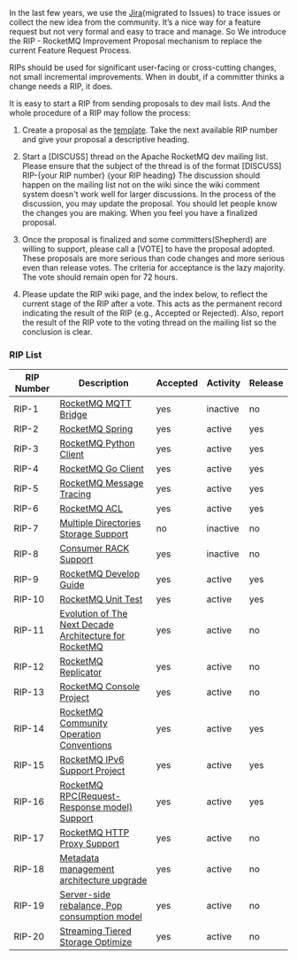 In the last few years, we use the [Jira](https://issues.apache.org/jira/projects/ROCKETMQ)(migrated to Issues) to trace issues or collect the new idea from the community. It’s a nice way for a feature request but not very formal and easy to trace and manage. So We introduce the RIP - RocketMQ Improvement Proposal mechanism to replace the current Feature Request Process. 

RIPs should be used for significant user-facing or cross-cutting changes, not small incremental improvements. When in doubt, if a committer thinks a change needs a RIP, it does. 

It is easy to start a RIP from sending proposals to dev mail lists. And the whole procedure of a RIP may follow the process:

1. Create a proposal as the [template](https://docs.google.com/document/d/19JssoEGnNp1x9MoXVMoeGCWSBnBdyv97FuGcIH1fV1g/edit). Take the next available RIP number and give your proposal a descriptive heading. 

2. Start a [DISCUSS] thread on the Apache RocketMQ dev mailing list. Please ensure that the subject of the thread is of the format [DISCUSS] RIP-{your RIP number} {your RIP heading} The discussion should happen on the mailing list not on the wiki since the wiki comment system doesn't work well for larger discussions. In the process of the discussion, you may update the proposal. You should let people know the changes you are making. When you feel you have a finalized proposal.

3. Once the proposal is finalized and some committers(Shepherd) are willing to support, please call a [VOTE] to have the proposal adopted. These proposals are more serious than code changes and more serious even than release votes. The criteria for acceptance is the lazy majority. The vote should remain open for 72 hours.

4. Please update the RIP wiki page, and the index below, to reflect the current stage of the RIP after a vote. This acts as the permanent record indicating the result of the RIP (e.g., Accepted or Rejected). Also, report the result of the RIP vote to the voting thread on the mailing list so the conclusion is clear.

### RIP List

| RIP Number |Description| Accepted | Activity |Release|
| ------ | ------ | ------ |------ |------ |
| RIP-1|[RocketMQ MQTT Bridge](https://github.com/apache/rocketmq/wiki/RIP-1-MQTT-Bridge)| yes| inactive | no |
| RIP-2 |[RocketMQ Spring](https://github.com/apache/rocketmq/wiki/RIP-2-RocketMQ-Spring) | yes|active|yes|
| RIP-3 |[RocketMQ Python Client](https://github.com/apache/rocketmq/wiki/RIP-3-RocketMQ-Python-Client) | yes|active|yes|
| RIP-4 | [RocketMQ Go Client](https://github.com/apache/rocketmq/wiki/RIP-4-RocketMQ-Go-Client)|yes |active|yes|
| RIP-5 | [RocketMQ Message Tracing](https://github.com/apache/rocketmq/wiki/RIP-6-Message-Trace)|yes|active|yes|
| RIP-6 | [RocketMQ ACL](https://github.com/apache/rocketmq/wiki/RIP-5-RocketMQ-ACL)| yes|active|yes|
| RIP-7 |[Multiple Directories Storage Support](https://github.com/apache/rocketmq/wiki/RIP-7-Multiple-Directories-Storage-Support) |no |inactive|no|
| RIP-8 |[Consumer RACK Support](https://github.com/apache/rocketmq/wiki/RIP-8-Consumer-RACK-Support) |yes |inactive|no|
| RIP-9 |[RocketMQ Develop Guide](https://github.com/apache/rocketmq/wiki/RIP-9-RocketMQ-Developer-Guide) |yes |active|yes|
| RIP-10 |[RocketMQ Unit Test](https://github.com/apache/rocketmq/wiki/RIP-10-RocketMQ-Unit-Test) |yes |active|yes|
| RIP-11 |[Evolution of The Next Decade Architecture for RocketMQ](https://github.com/apache/rocketmq/wiki/RIP-11-Evolution-of-The-Next-Decade-Architecture-for-RocketMQ) |yes |active|no|
| RIP-12 |[RocketMQ Replicator](https://github.com/apache/rocketmq/wiki/RIP-12-Message-Connector) |yes |active|no|
| RIP-13 |[RocketMQ Console Project](https://github.com/apache/rocketmq/wiki/RIP-13-RocketMQ-Console-Project) |yes |active|no|
| RIP-14 |[RocketMQ Community Operation Conventions](https://github.com/apache/rocketmq/wiki/RIP-14-RocketMQ-Community-Operation-Conventions) |yes |active|yes|
| RIP-15 |[RocketMQ IPv6 Support Project](https://github.com/apache/rocketmq/wiki/RIP-15-RocketMQ-IPv6-Support-Project) |yes |active|yes|
| RIP-16 |[RocketMQ RPC(Request-Response model) Support](https://github.com/apache/rocketmq/wiki/RIP-16-RocketMQ-RPC(Request-Response-model)-Support) |yes |active|yes|
| RIP-17 |[RocketMQ HTTP Proxy Support](https://github.com/apache/rocketmq/wiki/RIP-17-RocketMQ-HTTP-Proxy-Support) |yes |active|no|
| RIP-18 |[Metadata management architecture upgrade](https://github.com/apache/rocketmq/wiki/RIP-18-Metadata-management-architecture-upgrade) |yes|active|no|
| RIP-19 |[Server-side rebalance, Pop consumption model](https://github.com/apache/rocketmq/wiki/%5BRIP-19%5D-Server-side-rebalance,-POP-consumption-model) |yes|active|no|
| RIP-20 |[Streaming Tiered Storage Optimize](https://github.com/apache/rocketmq/wiki/RIP-20-Streaming-Tiered-Storage-Optimize) |yes|active|no|